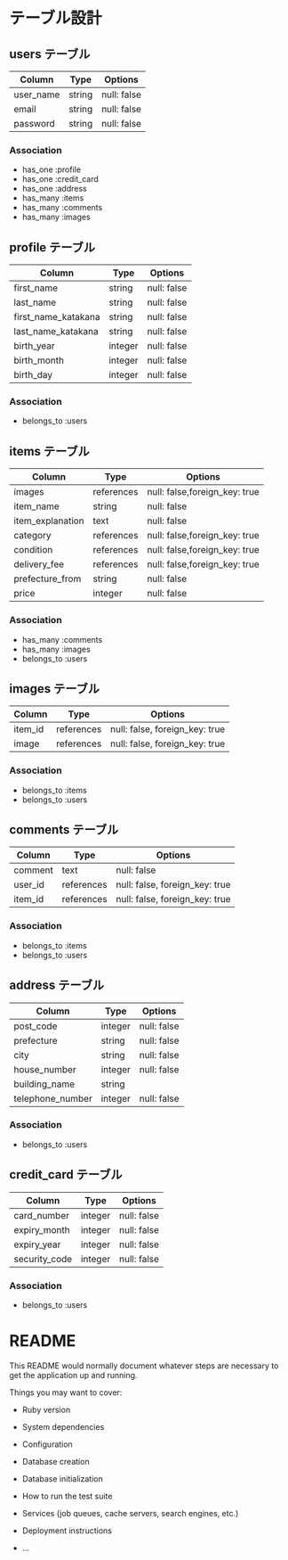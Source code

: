 # テーブル設計

## users テーブル

| Column    | Type   | Options     |
| --------- | ------ | ----------- |
| user_name | string | null: false |
| email     | string | null: false |
| password  | string | null: false |

### Association

- has_one :profile
- has_one :credit_card
- has_one :address
- has_many :items
- has_many :comments
- has_many :images

## profile テーブル

| Column              | Type    | Options     |
| ------------------- | ------- | ----------- |
| first_name          | string  | null: false |
| last_name           | string  | null: false |
| first_name_katakana | string  | null: false |
| last_name_katakana  | string  | null: false |
| birth_year          | integer | null: false |
| birth_month         | integer | null: false |
| birth_day           | integer | null: false |

### Association

- belongs_to :users

## items テーブル

| Column           | Type       | Options                       |
| ---------------- | ---------- | ----------------------------- |
| images           | references | null: false,foreign_key: true |
| item_name        | string     | null: false                   |
| item_explanation | text       | null: false                   |
| category         | references | null: false,foreign_key: true |
| condition        | references | null: false,foreign_key: true |
| delivery_fee     | references | null: false,foreign_key: true |
| prefecture_from  | string     | null: false                   |
| price            | integer    | null: false                   |

### Association

- has_many :comments
- has_many :images
- belongs_to :users

## images テーブル

| Column  | Type       | Options                        |
| ------- | ---------- | ------------------------------ |
| item_id | references | null: false, foreign_key: true |
| image   | references | null: false, foreign_key: true |

### Association

- belongs_to :items
- belongs_to :users

## comments テーブル

| Column  | Type       | Options                        |
| ------- | ---------- | ------------------------------ |
| comment | text       | null: false                    |
| user_id | references | null: false, foreign_key: true |
| item_id | references | null: false, foreign_key: true |

### Association

- belongs_to :items
- belongs_to :users

## address テーブル

| Column           | Type       | Options     |
| ---------------- | ---------- | ----------- |
| post_code        | integer    | null: false |
| prefecture       | string     | null: false |
| city             | string     | null: false |
| house_number     | integer    | null: false |
| building_name    | string     |             |
| telephone_number | integer    | null: false |

### Association

- belongs_to :users

## credit_card テーブル

| Column        | Type       | Options     |
| ------------- | ---------- | ----------- |
| card_number   | integer    | null: false |
| expiry_month  | integer    | null: false |
| expiry_year   | integer    | null: false |
| security_code | integer    | null: false |

### Association

- belongs_to :users

# README

This README would normally document whatever steps are necessary to get the
application up and running.

Things you may want to cover:

* Ruby version

* System dependencies

* Configuration

* Database creation

* Database initialization

* How to run the test suite

* Services (job queues, cache servers, search engines, etc.)

* Deployment instructions

* ...
